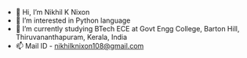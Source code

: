 - 👋 Hi, I’m Nikhil K Nixon
- 👀 I’m interested in Python language
- 🌱 I’m currently studying BTech ECE at Govt Engg College, Barton Hill, Thiruvananthapuram, Kerala, India
- 📫 Mail ID - nikhilknixon108@gmail.com

<!---
NikhilkNixon/NikhilkNixon is a ✨ special ✨ repository because its `README.md` (this file) appears on your GitHub profile.
You can click the Preview link to take a look at your changes.
--->
